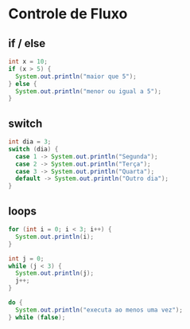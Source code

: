 # Controle de Fluxo

## if / else
```java
int x = 10;
if (x > 5) {
  System.out.println("maior que 5");
} else {
  System.out.println("menor ou igual a 5");
}
```

## switch
```java
int dia = 3;
switch (dia) {
  case 1 -> System.out.println("Segunda");
  case 2 -> System.out.println("Terça");
  case 3 -> System.out.println("Quarta");
  default -> System.out.println("Outro dia");
}
```

## loops
```java
for (int i = 0; i < 3; i++) {
  System.out.println(i);
}

int j = 0;
while (j < 3) {
  System.out.println(j);
  j++;
}

do {
  System.out.println("executa ao menos uma vez");
} while (false);
```
